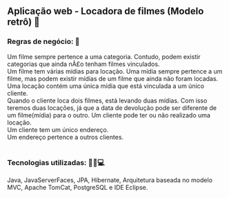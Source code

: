 ## Aplicação web - Locadora de filmes (Modelo retrô) 🚀

### Regras de negócio: 📝<br>
Um filme sempre pertence a uma categoria. Contudo, podem  existir categorias que ainda nÃ£o tenham filmes vinculados. <br> 
Um filme tem várias mídias para locação. Uma mídia sempre pertence a um filme, mas podem existir mídias de um filme que ainda não foram locadas.<br>
Uma locação contém uma única mídia que está vinculada a um único cliente. <br>
Quando o cliente loca dois filmes, está levando duas mídias. Com isso teremos duas locações, já que a data de devolução pode ser diferente de um filme(mídia) para o outro. Um cliente pode ter ou não realizado uma locação.<br>
Um cliente tem um único endereço. <br>
Um endereço pertence a outros clientes.<br><br>

### Tecnologias utilizadas: 👨‍💻💻<br>
Java, JavaServerFaces, JPA, Hibernate, Arquitetura baseada no modelo MVC, Apache TomCat, PostgreSQL e IDE Eclipse.
